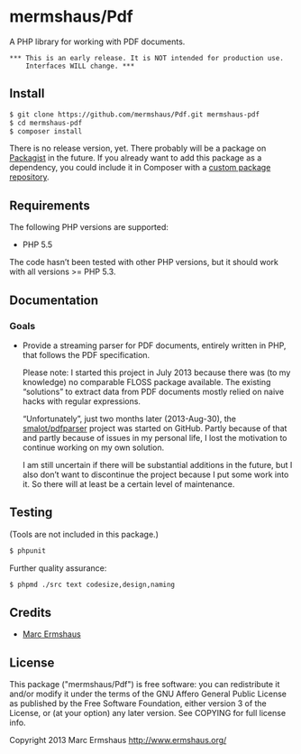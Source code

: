 # mermshaus/Pdf

A PHP library for working with PDF documents.

~~~
*** This is an early release. It is NOT intended for production use.
    Interfaces WILL change. ***
~~~


## Install

~~~ bash
$ git clone https://github.com/mermshaus/Pdf.git mermshaus-pdf
$ cd mermshaus-pdf
$ composer install
~~~

There is no release version, yet. There probably will be a package on
[Packagist](https://packagist.org/) in the future. If you already want to add
this package as a dependency, you could include it in Composer with a
[custom package repository](https://getcomposer.org/doc/04-schema.md#repositories).


## Requirements

The following PHP versions are supported:

- PHP 5.5

The code hasn’t been tested with other PHP versions, but it should work with
all versions >= PHP 5.3.


## Documentation

### Goals

- Provide a streaming parser for PDF documents, entirely written in PHP, that
  follows the PDF specification.

  Please note: I started this project in July 2013 because there was (to my
  knowledge) no comparable FLOSS package available. The existing “solutions” to
  extract data from PDF documents mostly relied on naive hacks with regular
  expressions.

  “Unfortunately”, just two months later (2013-Aug-30), the
  [smalot/pdfparser](https://github.com/smalot/pdfparser) project was started
  on GitHub. Partly because of that and partly because of issues in my personal
  life, I lost the motivation to continue working on my own solution.

  I am still uncertain if there will be substantial additions in the future,
  but I also don’t want to discontinue the project because I put some work into
  it. So there will at least be a certain level of maintenance.


## Testing

(Tools are not included in this package.)

~~~ bash
$ phpunit
~~~

Further quality assurance:

~~~ bash
$ phpmd ./src text codesize,design,naming
~~~


## Credits

- [Marc Ermshaus](https://github.com/mermshaus)


## License

This package ("mermshaus/Pdf") is free software: you can redistribute it and/or
modify it under the terms of the GNU Affero General Public License as published
by the Free Software Foundation, either version 3 of the License, or (at your
option) any later version. See COPYING for full license info.

Copyright 2013 Marc Ermshaus <http://www.ermshaus.org/>
